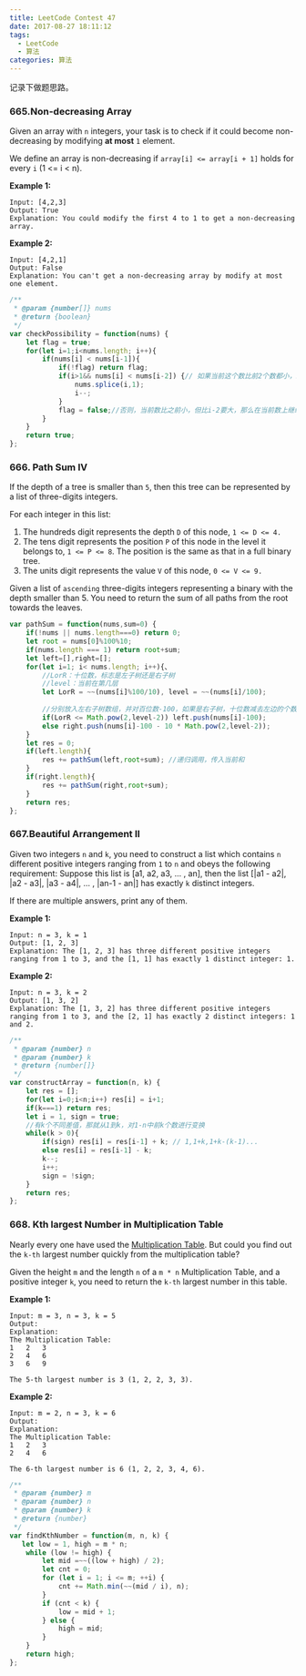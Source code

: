 ```yaml
---
title: LeetCode Contest 47
date: 2017-08-27 18:11:12
tags: 
  - LeetCode
  - 算法 
categories: 算法
---
```


记录下做题思路。

### 665.Non-decreasing Array

Given an array with `n` integers, your task is to check if it could become non-decreasing by modifying **at most** `1` element.

We define an array is non-decreasing if `array[i] <= array[i + 1]` holds for every `i` (1 <= i < n).

**Example 1:**

```
Input: [4,2,3]
Output: True
Explanation: You could modify the first 4 to 1 to get a non-decreasing array.

```

**Example 2:**

```
Input: [4,2,1]
Output: False
Explanation: You can't get a non-decreasing array by modify at most one element.
```

```javascript
/**
 * @param {number[]} nums
 * @return {boolean}
 */
var checkPossibility = function(nums) {
    let flag = true;
    for(let i=1;i<nums.length; i++){
        if(nums[i] < nums[i-1]){
            if(!flag) return flag;
            if(i>1&& nums[i] < nums[i-2]) {// 如果当前这个数比前2个数都小，就删去，然后继续判断
                nums.splice(i,1);
                i--;
            }
            flag = false;//否则，当前数比之前小，但比i-2要大，那么在当前数上继续判断
        }
    }
    return true;
};
```



### 666. Path Sum IV

If the depth of a tree is smaller than `5`, then this tree can be represented by a list of three-digits integers.

For each integer in this list:

1. The hundreds digit represents the depth `D` of this node, `1 <= D <= 4.`
2. The tens digit represents the position `P` of this node in the level it belongs to, `1 <= P <= 8`. The position is the same as that in a full binary tree.
3. The units digit represents the value `V` of this node, `0 <= V <= 9.`

Given a list of `ascending` three-digits integers representing a binary with the depth smaller than 5. You need to return the sum of all paths from the root towards the leaves.

```javascript
var pathSum = function(nums,sum=0) { 
    if(!nums || nums.length===0) return 0;
    let root = nums[0]%100%10;
    if(nums.length === 1) return root+sum;
    let left=[],right=[];
    for(let i=1; i< nums.length; i++){、
    	//LorR：十位数，标志是左子树还是右子树
    	//level：当前在第几层
        let LorR = ~~(nums[i]%100/10), level = ~~(nums[i]/100);
                                      
        //分别放入左右子树数组，并对百位数-100，如果是右子树，十位数减去左边的个数
        if(LorR <= Math.pow(2,level-2)) left.push(nums[i]-100);
        else right.push(nums[i]-100 - 10 * Math.pow(2,level-2));
    }
    let res = 0;
    if(left.length){
        res += pathSum(left,root+sum); //递归调用，传入当前和
    }
    if(right.length){
        res += pathSum(right,root+sum);
    }
    return res;
}; 
```

### 667.Beautiful Arrangement II

Given two integers `n` and `k`, you need to construct a list which contains `n` different positive integers ranging from `1` to `n` and obeys the following requirement: 
Suppose this list is [a1, a2, a3, ... , an], then the list [|a1 - a2|, |a2 - a3|, |a3 - a4|, ... , |an-1 - an|] has exactly `k` distinct integers.

If there are multiple answers, print any of them.

**Example 1:**

```
Input: n = 3, k = 1
Output: [1, 2, 3]
Explanation: The [1, 2, 3] has three different positive integers ranging from 1 to 3, and the [1, 1] has exactly 1 distinct integer: 1.

```

**Example 2:**

```
Input: n = 3, k = 2
Output: [1, 3, 2]
Explanation: The [1, 3, 2] has three different positive integers ranging from 1 to 3, and the [2, 1] has exactly 2 distinct integers: 1 and 2.
```

```javascript
/**
 * @param {number} n
 * @param {number} k
 * @return {number[]}
 */
var constructArray = function(n, k) {
    let res = [];
    for(let i=0;i<n;i++) res[i] = i+1;
    if(k===1) return res;
    let i = 1, sign = true;
    //有k个不同差值，那就从1到k，对1-n中前k个数进行变换
    while(k > 0){
        if(sign) res[i] = res[i-1] + k; // 1,1+k,1+k-(k-1)...
        else res[i] = res[i-1] - k;
        k--;
        i++;
        sign = !sign;
    }
    return res;
};
```
### 668. Kth largest Number in Multiplication Table

  Nearly every one have used the [Multiplication Table](https://en.wikipedia.org/wiki/Multiplication_table). But could you find out the `k-th` largest number quickly from the multiplication table?

Given the height `m` and the length `n` of a `m * n` Multiplication Table, and a positive integer `k`, you need to return the `k-th` largest number in this table.

**Example 1:**

```
Input: m = 3, n = 3, k = 5
Output: 
Explanation: 
The Multiplication Table:
1	2	3
2	4	6
3	6	9

The 5-th largest number is 3 (1, 2, 2, 3, 3).

```

**Example 2:**

```
Input: m = 2, n = 3, k = 6
Output: 
Explanation: 
The Multiplication Table:
1	2	3
2	4	6

The 6-th largest number is 6 (1, 2, 2, 3, 4, 6).
```

```javascript
/**
 * @param {number} m
 * @param {number} n
 * @param {number} k
 * @return {number}
 */
var findKthNumber = function(m, n, k) {
   let low = 1, high = m * n;
    while (low != high) {
        let mid =~~((low + high) / 2);
        let cnt = 0;
        for (let i = 1; i <= m; ++i) {
            cnt += Math.min(~~(mid / i), n);
        }
        if (cnt < k) {
            low = mid + 1;
        } else {
            high = mid;
        }
    }
    return high;
};
```